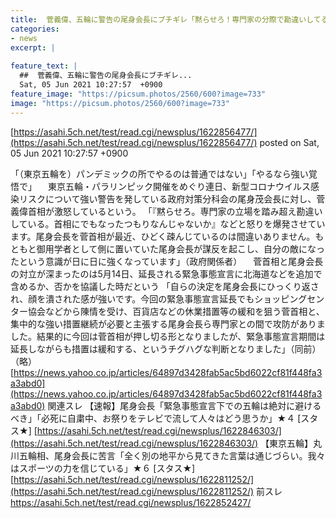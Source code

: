 ```yaml
---
title:  菅義偉、五輪に警告の尾身会長にブチギレ「黙らせろ！専門家の分際で勘違いしてる。首相にでもなったつもりなのか」★６  
categories:
- news
excerpt: |
  
feature_text: |
  ##  菅義偉、五輪に警告の尾身会長にブチギレ...
  Sat, 05 Jun 2021 10:27:57  +0900
feature_image: "https://picsum.photos/2560/600?image=733"
image: "https://picsum.photos/2560/600?image=733"
---
```


[https://asahi.5ch.net/test/read.cgi/newsplus/1622856477/](https://asahi.5ch.net/test/read.cgi/newsplus/1622856477/)
posted on Sat, 05 Jun 2021 10:27:57  +0900

<!--more-->

「（東京五輪を）パンデミックの所でやるのは普通ではない」「やるなら強い覚悟で」 　東京五輪・パラリンピック開催をめぐり連日、新型コロナウイルス感染リスクについて強い警告を発している政府対策分科会の尾身茂会長に対し、菅義偉首相が激怒しているという。 「『黙らせろ。専門家の立場を踏み超え勘違いしている。首相にでもなったつもりなんじゃないか』などと怒りを爆発させています。尾身会長を菅首相が最近、ひどく疎んじているのは間違いありません。もともと御用学者として側に置いていた尾身会長が謀反を起こし、自分の敵になったという意識が日に日に強くなっています」（政府関係者） 　菅首相と尾身会長の対立が深まったのは5月14日、延長される緊急事態宣言に北海道などを追加で含めるか、否かを協議した時だという 「自らの決定を尾身会長にひっくり返され、顔を潰された感が強いです。今回の緊急事態宣言延長でもショッピングセンター協会などから陳情を受け、百貨店などの休業措置等の緩和を狙う菅首相と、集中的な強い措置継続が必要と主張する尾身会長ら専門家との間で攻防がありました。結果的に今回は菅首相が押し切る形となりましたが、緊急事態宣言期間は延長しながらも措置は緩和する、というチグハグな判断となりました」（同前） （略） [https://news.yahoo.co.jp/articles/64897d3428fab5ac5bd6022cf81f448fa3a3abd0](https://news.yahoo.co.jp/articles/64897d3428fab5ac5bd6022cf81f448fa3a3abd0) 関連スレ 【速報】尾身会長「緊急事態宣言下での五輪は絶対に避けるべき」「必死に自粛中、お祭りをテレビで流して人々はどう思うか」★４ [スタス★] [https://asahi.5ch.net/test/read.cgi/newsplus/1622846303/](https://asahi.5ch.net/test/read.cgi/newsplus/1622846303/) 【東京五輪】丸川五輪相、尾身会長に苦言「全く別の地平から見てきた言葉は通じづらい。我々はスポーツの力を信じている」★６ [スタス★] [https://asahi.5ch.net/test/read.cgi/newsplus/1622811252/](https://asahi.5ch.net/test/read.cgi/newsplus/1622811252/) 前スレ https://asahi.5ch.net/test/read.cgi/newsplus/1622852427/
